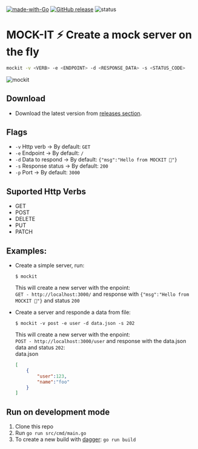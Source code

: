 [![made-with-Go](https://img.shields.io/badge/Made%20with-Go-1f425f.svg)](http://golang.org)
[![GitHub release](https://img.shields.io/github/release/pablotrianda/mock-it.svg)](https://GitHub.com/pablotrianda/mock-it/releases/)
![status](https://github.com/pablotrianda/mock-it/actions/workflows/go.yml/badge.svg)


# MOCK-IT ⚡ Create a mock server on the fly

```sh
mockit -v <VERB> -e <ENDPOINT> -d <RESPONSE_DATA> -s <STATUS_CODE>
```
![mockit](https://i.imgur.com/kZ6fvmY.gif)

## Download
* Download the latest version from [releases section](https://github.com/pablotrianda/mock-it/releases). 

## Flags
   * `-v` Http verb -> By default: `GET`
   * `-e` Endpoint  -> By default: `/`
   * `-d` Data to respond -> By default: `{"msg":"Hello from MOCKIT 🧉"}`
   * `-s` Response status  -> By default: `200`
   * `-p` Port -> By default: `3000`

## Suported Http Verbs 
   * GET
   * POST
   * DELETE
   * PUT
   * PATCH


## Examples:
   * Create a simple server, run: 
      ```
      $ mockit
      ```
      This will create a new server with the enpoint:<br>
         `GET - http://localhost:3000/` and response with `{"msg":"Hello from MOCKIT 🧉"}` and 
         status `200`
         
         
   * Create a server and responde a data from file:
      ```
      $ mockit -v post -e user -d data.json -s 202
      ```
      This will create a new server with the enpoint: <br>
      `POST - http://localhost:3000/user` and response with the data.json data and status `202`:<br>
      data.json
      ```JSON
      [
          {
              "user":123,
              "name":"foo"
          }
      ]

      ```

## Run on development mode
   1. Clone this repo
   2. Run `go run src/cmd/main.go`
   3. To create a new build with [dagger](https://dagger.io): `go run build`
